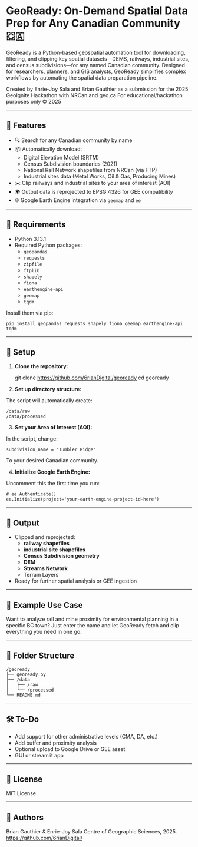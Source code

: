 # GeoReady: On-Demand Spatial Data Prep for Any Canadian Community 🇨🇦

GeoReady is a Python-based geospatial automation tool for downloading, filtering, and clipping key spatial datasets—DEMS, railways, industrial sites, and census subdivisions—for any named Canadian community. Designed for researchers, planners, and GIS analysts, GeoReady simplifies complex workflows by automating the spatial data preparation pipeline.

Created by Enrie-Joy Sala and Brian Gauthier as a submission for the 2025 GeoIgnite Hackathon with NRCan and geo.ca
For educational/hackathon purposes only
© 2025

---

## 🚀 Features

- 🔍 Search for any Canadian community by name  
- 📦 Automatically download:
  - Digital Elevation Model (SRTM)
  - Census Subdivision boundaries (2021)
  - National Rail Network shapefiles from NRCan (via FTP)
  - Industrial sites data (Metal Works, Oil & Gas, Producing Mines)
- ✂️ Clip railways and industrial sites to your area of interest (AOI)
- 🌍 Output data is reprojected to EPSG:4326 for GEE compatibility
- 🌐 Google Earth Engine integration via `geemap` and `ee`

---

## 🧰 Requirements

- Python 3.13.1
- Required Python packages:
  - `geopandas`
  - `requests`
  - `zipfile`
  - `ftplib`
  - `shapely`
  - `fiona`
  - `earthengine-api`
  - `geemap`
  - `tqdm`

Install them via pip:

    pip install geopandas requests shapely fiona geemap earthengine-api tqdm

---

## 🔧 Setup

1. **Clone the repository:**

    git clone https://github.com/6rianDigital/geoready 
    cd geoready

2. **Set up directory structure:**

The script will automatically create:

    /data/raw  
    /data/processed

3. **Set your Area of Interest (AOI):**

In the script, change:

    subdivision_name = "Tumbler Ridge"

To your desired Canadian community.

4. **Initialize Google Earth Engine:**

Uncomment this the first time you run:

    # ee.Authenticate()  
    ee.Initialize(project='your-earth-engine-project-id-here')

---

## 📂 Output

- Clipped and reprojected:
   - **railway shapefiles**  
   - **industrial site shapefiles**  
   - **Census Subdivision geometry**
   - **DEM**   
   - **Streams Network**
   - Terrain Layers
- Ready for further spatial analysis or GEE ingestion

---

## 📸 Example Use Case

Want to analyze rail and mine proximity for environmental planning in a specific BC town? Just enter the name and let GeoReady fetch and clip everything you need in one go.

---

## 📁 Folder Structure

    /geoready  
    ├── geoready.py  
    ├── /data  
    │   ├── /raw  
    │   └── /processed  
    └── README.md

---

## 🛠️ To-Do

- Add support for other administrative levels (CMA, DA, etc.)
- Add buffer and proximity analysis
- Optional upload to Google Drive or GEE asset
- GUI or streamlit app

---

## 📜 License

MIT License

---

## 👤 Authors

Brian Gauthier & Enrie-Joy Sala 
Centre of Geographic Sciences, 2025.  
https://github.com/6rianDigital/
